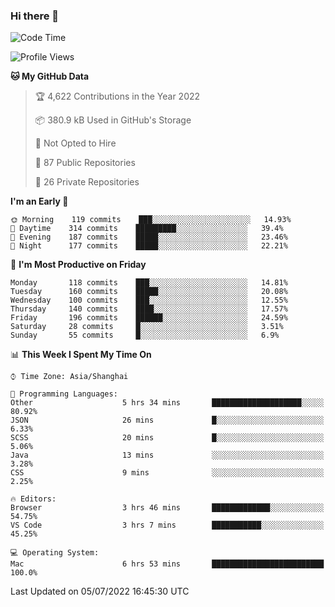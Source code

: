### Hi there 👋

<!--
**qbosen/qbosen** is a ✨ _special_ ✨ repository because its `README.md` (this file) appears on your GitHub profile.

Here are some ideas to get you started:

- 🔭 I’m currently working on ...
- 🌱 I’m currently learning ...
- 👯 I’m looking to collaborate on ...
- 🤔 I’m looking for help with ...
- 💬 Ask me about ...
- 📫 How to reach me: ...
- 😄 Pronouns: ...
- ⚡ Fun fact: ...
-->

<!--START_SECTION:waka-->
![Code Time](http://img.shields.io/badge/Code%20Time-0%20secs-blue)

![Profile Views](http://img.shields.io/badge/Profile%20Views-5-blue)

**🐱 My GitHub Data** 

> 🏆 4,622 Contributions in the Year 2022
 > 
> 📦 380.9 kB Used in GitHub's Storage 
 > 
> 🚫 Not Opted to Hire
 > 
> 📜 87 Public Repositories 
 > 
> 🔑 26 Private Repositories  
 > 
**I'm an Early 🐤** 

```text
🌞 Morning    119 commits    ███░░░░░░░░░░░░░░░░░░░░░░   14.93% 
🌆 Daytime    314 commits    █████████░░░░░░░░░░░░░░░░   39.4% 
🌃 Evening    187 commits    █████░░░░░░░░░░░░░░░░░░░░   23.46% 
🌙 Night      177 commits    █████░░░░░░░░░░░░░░░░░░░░   22.21%

```
📅 **I'm Most Productive on Friday** 

```text
Monday       118 commits    ███░░░░░░░░░░░░░░░░░░░░░░   14.81% 
Tuesday      160 commits    █████░░░░░░░░░░░░░░░░░░░░   20.08% 
Wednesday    100 commits    ███░░░░░░░░░░░░░░░░░░░░░░   12.55% 
Thursday     140 commits    ████░░░░░░░░░░░░░░░░░░░░░   17.57% 
Friday       196 commits    ██████░░░░░░░░░░░░░░░░░░░   24.59% 
Saturday     28 commits     █░░░░░░░░░░░░░░░░░░░░░░░░   3.51% 
Sunday       55 commits     █░░░░░░░░░░░░░░░░░░░░░░░░   6.9%

```


📊 **This Week I Spent My Time On** 

```text
⌚︎ Time Zone: Asia/Shanghai

💬 Programming Languages: 
Other                    5 hrs 34 mins       ████████████████████░░░░░   80.92% 
JSON                     26 mins             █░░░░░░░░░░░░░░░░░░░░░░░░   6.33% 
SCSS                     20 mins             █░░░░░░░░░░░░░░░░░░░░░░░░   5.06% 
Java                     13 mins             ░░░░░░░░░░░░░░░░░░░░░░░░░   3.28% 
CSS                      9 mins              ░░░░░░░░░░░░░░░░░░░░░░░░░   2.25%

🔥 Editors: 
Browser                  3 hrs 46 mins       █████████████░░░░░░░░░░░░   54.75% 
VS Code                  3 hrs 7 mins        ███████████░░░░░░░░░░░░░░   45.25%

💻 Operating System: 
Mac                      6 hrs 53 mins       █████████████████████████   100.0%

```


 Last Updated on 05/07/2022 16:45:30 UTC
<!--END_SECTION:waka-->
